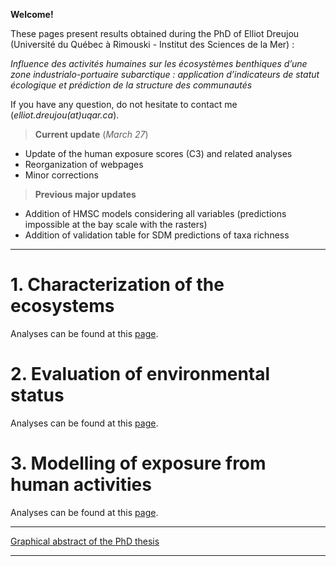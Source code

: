 **Welcome!**

These pages present results obtained during the PhD of Elliot Dreujou (Université du Québec à Rimouski - Institut des Sciences de la Mer) :

*Influence des activités humaines sur les écosystèmes benthiques d’une zone industrialo-portuaire subarctique : application d’indicateurs de statut écologique et prédiction de la structure des communautés*

If you have any question, do not hesitate to contact me (*elliot.dreujou(at)uqar.ca*).

> **Current update** (*March 27*)<br>
- Update of the human exposure scores (C3) and related analyses
- Reorganization of webpages
- Minor corrections

> **Previous major updates**<br>
- Addition of HMSC models considering all variables (predictions impossible at the bay scale with the rasters)
- Addition of validation table for SDM predictions of taxa richness

-----


# 1. Characterization of the ecosystems

Analyses can be found at this [page](https://eldre.github.io/eldre-phd/Chap1/C1_index.html).

# 2. Evaluation of environmental status

Analyses can be found at this [page](https://eldre.github.io/eldre-phd/Chap2/C2_index.html).

# 3. Modelling of exposure from human activities

Analyses can be found at this [page](https://eldre.github.io/eldre-phd/Chap3/C3_index.html).

-----


[Graphical abstract of the PhD thesis](https://eldre.github.io/eldre-phd/Abstract.png)

-----

